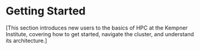 # Getting Started

[This section introduces new users to the basics of HPC at the Kempner Institute, covering how to get started, navigate the cluster, and understand its architecture.]